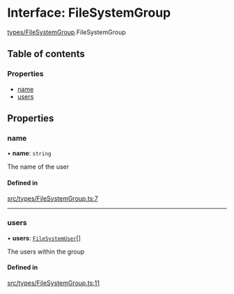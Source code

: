 # Interface: FileSystemGroup

[types/FileSystemGroup](../wiki/types.FileSystemGroup).FileSystemGroup

## Table of contents

### Properties

- [name](../wiki/types.FileSystemGroup.FileSystemGroup#name)
- [users](../wiki/types.FileSystemGroup.FileSystemGroup#users)

## Properties

### name

• **name**: `string`

The name of the user

#### Defined in

[src/types/FileSystemGroup.ts:7](https://github.com/LucEnden/unix-terminal-emulator/blob/604a97a/src/types/FileSystemGroup.ts#L7)

___

### users

• **users**: [`FileSystemUser`](../wiki/types.FileSystemUser.FileSystemUser)[]

The users within the group

#### Defined in

[src/types/FileSystemGroup.ts:11](https://github.com/LucEnden/unix-terminal-emulator/blob/604a97a/src/types/FileSystemGroup.ts#L11)
